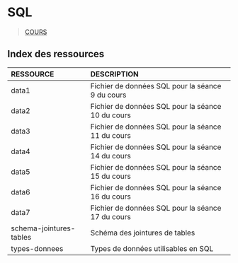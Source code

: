 # SQL

> [COURS](https://www.youtube.com/playlist?list=PLrSOXFDHBtfGl66sXijiN8SU9YJaM_EQg)

## Index des ressources

|RESSOURCE|DESCRIPTION|
|:--|:--|
|data1|Fichier de données SQL pour la séance 9 du cours|
|data2|Fichier de données SQL pour la séance 10 du cours|
|data3|Fichier de données SQL pour la séance 11 du cours|
|data4|Fichier de données SQL pour la séance 14 du cours|
|data5|Fichier de données SQL pour la séance 15 du cours|
|data6|Fichier de données SQL pour la séance 16 du cours|
|data7|Fichier de données SQL pour la séance 17 du cours|
|schema-jointures-tables|Schéma des jointures de tables|
|types-donnees|Types de données utilisables en SQL|

